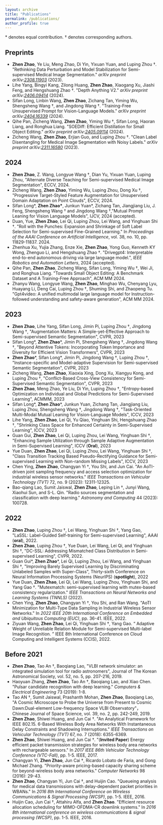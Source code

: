 ```yaml
---
layout: archive
title: "Publications"
permalink: /publications/
author_profile: true
---
```


\* denotes equal contribution.  $\dagger$ denotes corresponding authors.

## Preprints
- **Zhen Zhao**, Ye Liu, Meng Zhao, Di Yin, Yixuan Yuan, and Luping Zhou  $\dagger$. "Rethinking Data Perturbation and Model Stabilization for Semi-supervised Medical Image Segmentation." *arXiv preprint arXiv:[2308.11903](https://arxiv.org/abs/2308.11903)* (2023).
- Lihe Yang, Bingyi Kang, Zilong Huang, **Zhen Zhao**, Xiaogang Xu, Jiashi Feng, and Hengshuang Zhao $\dagger$. "Depth Anything V2." *arXiv preprint arXiv:[2406.09414](https://arxiv.org/abs/2406.09414)* (2024).
- Sifan Long, Linbin Wang, **Zhen Zhao**, Zichang Tan, Yiming Wu, Shengsheng Wang $\dagger$, and Jingdong Wang $\dagger$. "Training-Free Unsupervised Prompt for Vision-Language Models." *arXiv preprint arXiv:[2404.16339](https://arxiv.org/abs/2404.16339)* (2024).
- Qihe Pan, Zicheng Wang, **Zhen Zhao**, Yiming Wu $\dagger$, Sifan Long, Haoran Liang, and Ronghua Liang. "SOEDiff: Efficient Distillation for Small Object Editing." *arXiv preprint arXiv:[2405.09114](https://arxiv.org/abs/2405.09114)* (2024).
- Zicheng Wang, **Zhen Zhao**, Erjian Guo, and Luping Zhou $\dagger$. "Clean Label Disentangling for Medical Image Segmentation with Noisy Labels." *arXiv preprint arXiv:[2311.16580](https://arxiv.org/abs/2311.16580)* (2023).

## 2024

- **Zhen Zhao**, Z. Wang, Longyue Wang $\dagger$, Dian Yu, Yixuan Yuan, Luping Zhou, "Alternate Diverse Teaching for Semi-supervised Medical Image Segmentation", ECCV, 2024.
- Zicheng Wang, **Zhen Zhao**, Yiming Wu, Luping Zhou, Dong Xu $\dagger$, "Progressive Target-Styled Feature Augmentation for Unsupervised Domain Adaptation on Point Clouds", ECCV, 2024.
- Sifan Long\*, **Zhen Zhao\***, Junkun Yuan*, Zichang Tan, Jiangjiang Liu, J. Feng, Shengsheng Wang $\dagger$ and Jingdong Wang $\dagger$,"Mutual Prompt Leaning for Vision Language Models", IJCV, 2024 (accepted).
- Duan, Yue, **Zhen Zhao**, Lei Qi, Luping Zhou, Lei Wang, and Yinghuan Shi $\dagger$. "Roll with the Punches: Expansion and Shrinkage of Soft Label Selection for Semi-supervised Fine-Grained Learning." In *Proceedings of the AAAI Conference on Artificial Intelligence*, vol. 38, no. 10, pp. 11829-11837. 2024.
- Zhenhua Xu, Yujia Zhang, Enze Xie, **Zhen Zhao**, Yong Guo, Kenneth KY Wong, Zhenguo Li, and Hengshuang Zhao $\dagger$. "Drivegpt4: Interpretable end-to-end autonomous driving via large language model.",  *IEEE Robotics and Automation Letters*, 2024 (accepted).
- Qihe Pan, **Zhen Zhao**, Zicheng Wang, Sifan Long, Yiming Wu $\dagger$, Wei Ji, and Ronghua Liang. "Towards Small Object Editing: A Benchmark Dataset and A Training-Free Approach", ACM MM 2024.
- Zhanyu Wang, Longyue Wang, **Zhen Zhao**, Minghao Wu, Chenyang Lyu, Huayang Li, Deng Cai, Luping Zhou $\dagger$, Shuming Shi, and Zhaopeng Tu. "Gpt4video: A unified multimodal large language model for lnstruction-followed understanding and safety-aware generation", ACM MM 2024.

## 2023

- **Zhen Zhao**, Lihe Yang, Sifan Long, Jimin Pi, Luping Zhou $\dagger$, Jingdong Wang $\dagger$, "Augmentation Matters: A Simple-yet-Effective Approach to Semi-supervised Semantic Segmentation", CVPR, 2023
- Sifan Long*,  **Zhen Zhao**\*, Jimin Pi, Shengsheng Wang $\dagger$, Jingdong Wang $\dagger$, "Beyond Attentive Tokens: Incorporating Token Importance and Diversity for Efficient Vision Transformers", CVPR, 2023
- **Zhen Zhao**\*, Sifan Long*, Jimin Pi, Jingdong Wang $\dagger$, Luping Zhou $\dagger$, "Instance-specific and Model-adaptive Supervision for Semi-supervised Semantic Segmentation", CVPR, 2023
- Zicheng Wang, **Zhen Zhao**, Xiaoxia Xing, Dong Xu, Xiangyu Kong, and Luping Zhou $\dagger$, "Conflict-Based Cross-View Consistency for Semi-Supervised Semantic Segmentation", CVPR, 2023
- **Zhen Zhao**, Meng Zhao, Ye Liu, Di Yin, Luping Zhou $\dagger$, "Entropy-based Optimization on Individual and Global Predictions for Semi-Supervised Learning", ACMMM, 2023
- Sifan Long*,  **Zhen Zhao**\*,  Junkun Yuan, Zichang Tan,  Jiangjiang Liu, Luping Zhou, Shengsheng Wang $\dagger$, Jingdong Wang $\dagger$, "Task-Oriented Multi-Modal Mutual Leaning for Vision-Language Models", ICCV, 2023
- Lihe Yang, **Zhen Zhao**, Lei Qi, Yu Qiao, Yinghuan Shi, Hengshuang Zhao $\dagger$, "Shrinking Class Space for Enhanced Certainty in Semi-Supervised Learning", ICCV, 2023
- Guan Gui, **Zhen Zhao**, Lei Qi, Luping Zhou, Lei Wang, Yinghuan Shi $\dagger$, "Enhancing Sample Utilization through Sample Adaptive Augmentation in Semi-Supervised Learning", ICCV (**Oral**), 2023 
- Yue Duan, **Zhen Zhao**, Lei Qi, Luping Zhou, Lei Wang, Yinghuan Shi $\dagger$, "Class Transition Tracking Based Pseudo-Rectifying Guidance for Semi-supervised Learning with Non-random Missing Labels", ICCV, 2023
- Chen Ying, **Zhen Zhao**, Changyan Yi $\dagger$, You Shi, and Jun Cai. "An AoTI-driven joint sampling frequency and access selection optimization for industrial wireless sensor networks." *IEEE Transactions on Vehicular Technology (TVT)* 72, no. 9 (2023): 12311-12325.
- Bao-qiang Lao, Sumit Jaiswal, **Zhen Zhao**, Leping Lin $\dagger$, Junyi Wang, Xiaohui Sun, and S-L. Qin. "Radio sources segmentation and classification with deep learning." *Astronomy and Computing* 44 (2023): 100728.



## 2022

- **Zhen Zhao**, Luping Zhou $\dagger$, Lei Wang, Yinghuan Shi $\dagger$, Yang Gao, "LaSSL: Label-Guided Self-training for Semi-supervised Learning", AAAI (**oral**), 2022.
- **Zhen Zhao**, Luping Zhou $\dagger$, Yue Duan, Lei Wang, Lei Qi, and Yinghuan Shi $\dagger$, "DC-SSL: Addressing Mismatched Class Distribution in Semi-supervised Learning", CVPR, 2022.
- Guan Gui*, **Zhen Zhao**\*, Lei Qi, Luping Zhou, Lei Wang, and Yinghuan Shi $\dagger$, "Improving Barely Supervised Learning by Discriminating Unlabeled Samples with Super-Class", Thirty-sixth Conference on Neural Information Processing Systems (NeurIPS) (**spotlight**), 2022
- Yue Duan, **Zhen Zhao**, Lei Qi, Lei Wang, Luping Zhou, Yinghuan Shi, and Yang Gao $\dagger$. "Mutexmatch: semi-supervised learning with mutex-based consistency regularization." *IEEE Transactions on Neural Networks and Learning Systems (TNNLS)* (2022).
- Chen Ying, **Zhen Zhao**, Changyan Yi $\dagger$, You Shi, and Ran Wang. "AoTI Minimization for Multi-Type Data Sampling in Industrial Wireless Sensor Networks." In *2022 IEEE 20th International Conference on Embedded and Ubiquitous Computing (EUC)*, pp. 36-41. IEEE, 2022.
- Ziyuan Wang, **Zhen Zhao**, Lei Qi, Yinghuan Shi $\dagger$, Yang Gao. “ Adaptive Weight of Unreliable Relation Module for Semi-supervised Multi-label Image Recognition. ” IEEE 8th International Conference on Cloud Computing and Intelligent Systems (CCIS), 2022.



## Before 2021

- **Zhen Zhao**, Tao An $\dagger$, Baoqiang Lao, "VLBI network simulator: an integrated simulation tool for radio astronomers", Journal of The Korean Astronomical Society, vol. 52, no. 5, pp. 207-216, 2019.
- Haoyuan Zhang, **Zhen Zhao**, Tao An $\dagger$, Baoqiang Lao, and Xiao Chen. "Pulsar candidate recognition with deep learning." *Computers & Electrical Engineering* 73 (2019): 1-8.
- Tao AN $\dagger$, Sumit  Jaiswal, Prashanth  Mohan, **Zhen Zhao**,  Baoqiang Lao, "A Cosmic Microscope to Probe the Universe from Present to Cosmic Dawn:Dual-element Low-frequency Space VLBI Observatory"， Chinese Journal of Space Science, vol. 39, no. 2, pp. 242-249, 2019.
- **Zhen Zhao**, Shiwei Huang, and Jun Cai $\dagger$. "An Analytical Framework for IEEE 802.15. 6-Based Wireless Body Area Networks With Instantaneous Delay Constraints and Shadowing Interruptions." *IEEE Transactions on Vehicular Technology (TVT)* 67, no. 7 (2018): 6355-6369.
- **Zhen Zhao**, Shiwei Huang, and Jun Cai $\dagger$. "(**Invited Paper**) Energy efficient packet transmission strategies for wireless body area networks with rechargeable sensors." In *2017 IEEE 86th Vehicular Technology Conference (VTC-Fall)*, pp. 1-5. IEEE, 2017.
- Changyan Yi, **Zhen Zhao**, Jun Cai $\dagger$, Ricardo Lobato de Faria, and Gong Michael Zhang. "Priority-aware pricing-based capacity sharing scheme for beyond-wireless body area networks." *Computer Networks* 98 (2016): 29-43.
- **Zhen Zhao**,  Changyan Yi, Jun Cai $\dagger$, and Huijin Cao. "Queueing analysis for medical data transmissions with delay-dependent packet priorities in WBANs." In *2016 8th International Conference on Wireless Communications & Signal Processing (WCSP)*, pp. 1-5. IEEE, 2016.
- Huijin Cao, Jun Cai $\dagger$, Attahiru Alfa, and **Zhen Zhao**. "Efficient resource allocation scheduling for MIMO-OFDMA-CR downlink systems." In *2016 8th international conference on wireless communications & signal processing (WCSP)*, pp. 1-5. IEEE, 2016.

